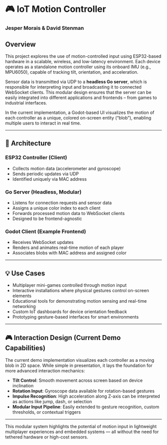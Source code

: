 # 🎮 IoT Motion Controller  
### Jesper Morais & David Stenman

## Overview

This project explores the use of motion-controlled input using ESP32-based hardware in a scalable, wireless, and low-latency environment. Each device operates as a standalone motion controller using its onboard IMU (e.g., MPU6050), capable of tracking tilt, orientation, and acceleration.

Sensor data is transmitted via UDP to a **headless Go server**, which is responsible for interpreting input and broadcasting it to connected WebSocket clients. This modular design ensures that the server can be easily integrated into different applications and frontends – from games to industrial interfaces.

In the current implementation, a Godot-based UI visualizes the motion of each controller as a unique, colored on-screen entity (“blob”), enabling multiple users to interact in real time.

---

## 🧩 Architecture

### ESP32 Controller (Client)
- Collects motion data (accelerometer and gyroscope)
- Sends periodic updates via UDP
- Identified uniquely via MAC address

### Go Server (Headless, Modular)
- Listens for connection requests and sensor data
- Assigns a unique color index to each client
- Forwards processed motion data to WebSocket clients
- Designed to be frontend-agnostic

### Godot Client (Example Frontend)
- Receives WebSocket updates
- Renders and animates real-time motion of each player
- Associates blobs with MAC address and assigned color

---

## 💡 Use Cases

- Multiplayer mini-games controlled through motion input  
- Interactive installations where physical gestures control on-screen elements  
- Educational tools for demonstrating motion sensing and real-time networking  
- Custom IoT dashboards for device orientation feedback  
- Prototyping gesture-based interfaces for smart environments  

---

## 🎮 Interaction Design (Current Demo Capabilities)

The current demo implementation visualizes each controller as a moving blob in 2D space. While simple in presentation, it lays the foundation for more advanced interaction mechanics:

- **Tilt Control**: Smooth movement across screen based on device inclination  
- **Rotation Input**: Gyroscope data available for rotation-based gestures  
- **Impulse Recognition**: High acceleration along Z-axis can be interpreted as actions like jump, dash, or selection  
- **Modular Input Pipeline**: Easily extended to gesture recognition, custom thresholds, or contextual triggers  

---

This modular system highlights the potential of motion input in lightweight multiplayer experiences and embedded systems — all without the need for tethered hardware or high-cost sensors.
